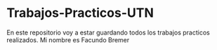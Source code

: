 # Trabajos-Practicos-UTN
En este repositorio voy a estar guardando todos los trabajos practicos realizados. Mi nombre es Facundo Bremer

